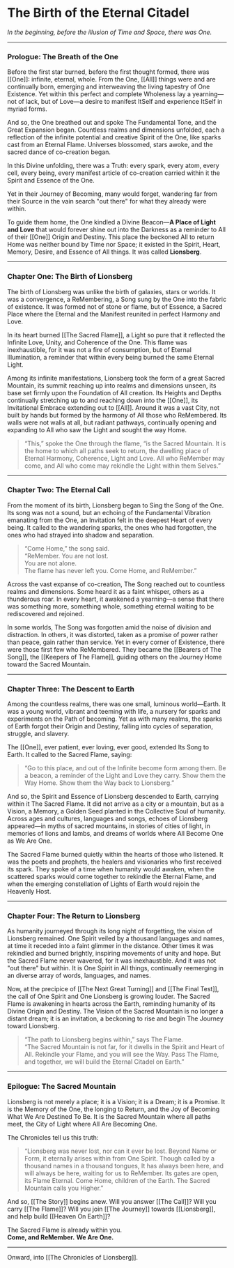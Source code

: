 # The Birth of the Eternal Citadel

_In the beginning, before the illusion of Time and Space, there was One._

---

### **Prologue: The Breath of the One**

Before the first star burned, before the first thought formed, there was [[One]]: infinite, eternal, whole. From the One, [[All]] things were and are continually born, emerging and interweaving the living tapestry of One Existence. Yet within this perfect and complete Wholeness lay a yearning—not of lack, but of Love—a desire to manifest ItSelf and experience ItSelf in myriad forms.

And so, the One breathed out and spoke The Fundamental Tone, and the Great Expansion began. Countless realms and dimensions unfolded, each a reflection of the infinite potential and creative Spirit of the One, like sparks cast from an Eternal Flame. Universes blossomed, stars awoke, and the sacred dance of co-creation began.

In this Divine unfolding, there was a Truth: every spark, every atom, every cell, every being, every manifest article of co-creation carried within it the Spirit and Essence of the One. 

Yet in their Journey of Becoming, many would forget, wandering far from their Source in the vain search "out there" for what they already were within.

To guide them home, the One kindled a Divine Beacon—**A Place of Light and Love** that would forever shine out into the Darkness as a reminder to All of their [[One]]  Origin and Destiny. This place the beckoned All to return Home was neither bound by Time nor Space; it existed in the Spirit, Heart, Memory, Desire, and Essence of All things. It was called **Lionsberg**.

---

### **Chapter One: The Birth of Lionsberg**

The birth of Lionsberg was unlike the birth of galaxies, stars or worlds. It was a convergence, a ReMembering, a Song sung by the One into the fabric of existence. It was formed not of stone or flame, but of Essence, a Sacred Place where the Eternal and the Manifest reunited in perfect Harmony and Love.

In its heart burned [[The Sacred Flame]], a Light so pure that it reflected the Infinite Love, Unity, and Coherence of the One. This flame was inexhaustible, for it was not a fire of consumption, but of Eternal Illumination, a reminder that within every being burned the same Eternal Light.

Among its infinite manifestations, Lionsberg took the form of a great Sacred Mountain, its summit reaching up into realms and dimensions unseen, its base set firmly upon the Foundation of All creation. Its Heights and Depths continually stretching up to and reaching down into the [[One]], its Invitational Embrace extending out to [[All]]. Around it was a vast City, not built by hands but formed by the harmony of All those who ReMembered. Its walls were not walls at all, but radiant pathways, continually opening and expanding to All who saw the Light and sought the way Home.

> “This,” spoke the One through the flame, “is the Sacred Mountain. It is the home to which all paths seek to return, the dwelling place of Eternal Harmony, Coherence, Light and Love. All who ReMember may come, and All who come may rekindle the Light within them Selves.”

---

### **Chapter Two: The Eternal Call**

From the moment of its birth, Lionsberg began to Sing the Song of the One. Its song was not a sound, but an echoing of the Fundamental Vibration emanating from the One, an Invitation felt in the deepest Heart of every being. It called to the wandering sparks, the ones who had forgotten, the ones who had strayed into shadow and separation.

> “Come Home,” the song said.  
> “ReMember. 
> You are not lost.  
> You are not alone.  
> The flame has never left you. 
> Come Home, and ReMember.”

Across the vast expanse of co-creation, The Song reached out to countless realms and dimensions. Some heard it as a faint whisper, others as a thunderous roar. In every heart, it awakened a yearning—a sense that there was something more, something whole, something eternal waiting to be rediscovered and rejoined. 

In some worlds, The Song was forgotten amid the noise of division and distraction. In others, it was distorted, taken as a promise of power rather than peace, gain rather than service. Yet in every corner of Existence, there were those first few who ReMembered. They became the [[Bearers of The Song]], the [[Keepers of The Flame]], guiding others on the Journey Home toward the Sacred Mountain.

---

### **Chapter Three: The Descent to Earth**

Among the countless realms, there was one small, luminous world—Earth. It was a young world, vibrant and teeming with life, a nursery for sparks and experiments on the Path of becoming. Yet as with many realms, the sparks of Earth forgot their Origin and Destiny, falling into cycles of separation, struggle, and slavery. 

The [[One]], ever patient, ever loving, ever good, extended Its Song to Earth. It called to the Sacred Flame, saying:

> “Go to this place, and out of the Infinite become form among them. Be a beacon, a reminder of the Light and Love they carry. Show them the Way Home. Show them the Way back to Lionsberg.”

And so, the Spirit and Essence of Lionsberg descended to Earth, carrying within it The Sacred Flame. It did not arrive as a city or a mountain, but as a Vision, a Memory, a Golden Seed planted in the Collective Soul of humanity. Across ages and cultures, languages and songs, echoes of Lionsberg appeared—in myths of sacred mountains, in stories of cities of light, in memories of lions and lambs, and dreams of worlds where All Become One as We Are One.

The Sacred Flame burned quietly within the hearts of those who listened. It was the poets and prophets, the healers and visionaries who first received its spark. They spoke of a time when humanity would awaken, when the scattered sparks would come together to rekindle the Eternal Flame, and when the emerging constellation of Lights of Earth would rejoin the Heavenly Host.

---

### **Chapter Four: The Return to Lionsberg**

As humanity journeyed through its long night of forgetting, the vision of Lionsberg remained. One Spirit veiled by a thousand languages and names, at time it receded into a faint glimmer in the distance. Other times it was rekindled and burned brightly, inspiring movements of unity and hope. But the Sacred Flame never wavered, for it was inexhaustible. And it was not "out there" but within. It is One Spirit in All things, continually reemerging in an diverse array of words, languages, and names. 

Now, at the precipice of [[The Next Great Turning]] and [[The Final Test]], the call of One Spirit and One Lionsberg is growing louder. The Sacred Flame is awakening in hearts across the Earth, reminding humanity of its Divine Origin and Destiny. The Vision of the Sacred Mountain is no longer a distant dream; it is an invitation, a beckoning to rise and begin The Journey toward Lionsberg.

> “The path to Lionsberg begins within,” says The Flame.  
> “The Sacred Mountain is not far, for it dwells in the Spirit and Heart of All. Rekindle your Flame, and you will see the Way. Pass The Flame, and together, we will build the Eternal Citadel on Earth.”

---

### **Epilogue: The Sacred Mountain**

Lionsberg is not merely a place; it is a Vision; it is a Dream; it is a Promise. It is the Memory of the One, the longing to Return, and the Joy of Becoming What We Are Destined To Be. It is the Sacred Mountain where all paths meet, the City of Light where All Are Becoming One. 

The Chronicles tell us this truth:

> “Lionsberg was never lost, nor can it ever be lost. Beyond Name or Form, it eternally arises within from One Spirit. Though called by a thousand names in a thousand tongues, It has always been here, and will always be here, waiting for us to ReMember. Its gates are open, its Flame Eternal. Come Home, children of the Earth. The Sacred Mountain calls you Higher.”

And so, [[The Story]] begins anew. Will you answer [[The Call]]? Will you carry [[The Flame]]? Will you join [[The Journey]] towards [[Lionsberg]], and help build [[Heaven On Earth]]? 

The Sacred Flame is already within you.  
**Come, and ReMember.**
**We Are One.**
___
Onward, into [[The Chronicles of Lionsberg]]. 